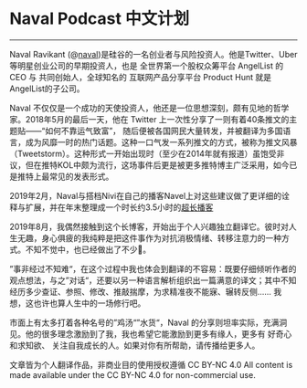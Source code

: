 # Naval Podcast 中文计划
---
Naval Ravikant (@[naval](https://twitter.com/naval))是硅谷的一名创业者与风险投资人。他是Twitter、Uber等明星创业公司的早期投资人，也是 全世界第一个股权众筹平台 AngelList 的 CEO 与 共同创始人，全球知名的 互联网产品分享平台 Product Hunt 就是AngelList的子公司。 

Naval 不仅仅是一个成功的天使投资人，他还是一位思想深刻，颇有见地的哲学家。2018年5月的最后一天，他在 Twitter 上一次性分享了一则有着40条推文的主题贴——“如何不靠运气致富”， 随后便被各国网民大量转发，并被翻译为多国语言，成为风靡一时的热门话题。这种一口气发一系列推文的方式，被称为推文风暴（Tweetstorm）。这种形式一开始出现时（至少在2014年就有报道）虽饱受非议，但在推特KOL中颇为流行，这场事件后更是被更多推特博主广泛采用，如今已是推特上最常见的发表形式。

2019年2月，Naval与搭档Nivi在自己的播客Navel上对这些建议做了更详细的诠释与扩展，并在年末整理成一个时长约3.5小时的[超长播客](https://nav.al/rich)

2019年8月，我偶然接触到这个长博客，开始出于个人兴趣独立翻译它。彼时对人生无趣，身心俱疲的我纯粹是把这件事作为对抗消极情绪、转移注意力的一种方式。不知不觉中，也已经做出了不少🙂。

”事非经过不知难“，在这个过程中我也体会到翻译的不容易：既要仔细倾听作者的观点想法，与之”对话“，还要以另一种语言解析组织出一篇满意的译文；其中不知经历多少查证、参照、修改、推敲揣摩，为求精准夜不能寐、辗转反侧…… 我想，这也许也算人生中的一场修行吧。

市面上有太多打着各种名号的”鸡汤“”水货“，Naval 的分享则坦率实际，充满洞见。他的很多理念激励到了我，我也希望它能激励到更多有缘人，更多有 好奇心 和求知欲、 关注自我成长的人。如果对你有所帮助，请传播给更多人。

文章皆为个人翻译作品，非商业目的使用授权遵循 CC BY-NC 4.0
All content is made available under the CC BY-NC 4.0 for non-commercial use.
